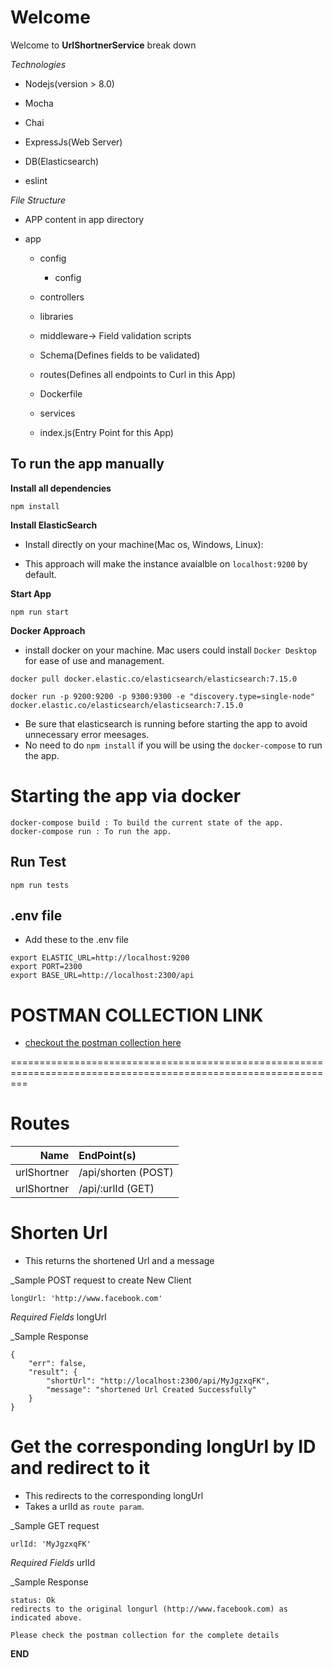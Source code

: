 # Welcome

Welcome to __UrlShortnerService__ break down

*Technologies*

- Nodejs(version > 8.0)

- Mocha

- Chai

- ExpressJs(Web Server)

- DB(Elasticsearch)

- eslint

*File Structure*

- APP content in app directory

* app

    * config

        * config

    * controllers

    * libraries

    * middleware-> Field validation scripts
    
    * Schema(Defines fields to be validated)

    * routes(Defines all endpoints to Curl in this App)

    * Dockerfile

    * services

    - index.js(Entry Point for this App)

## To run the app manually

**Install all dependencies**

```
npm install
```

**Install ElasticSearch**
* Install directly on your machine(Mac os, Windows, Linux):
 - This approach will make the instance avaialble on `localhost:9200` by default.


**Start App**

```
npm run start
```

**Docker Approach**

- install docker on your machine. Mac users could install `Docker Desktop` for ease of use and management.

```
docker pull docker.elastic.co/elasticsearch/elasticsearch:7.15.0

docker run -p 9200:9200 -p 9300:9300 -e "discovery.type=single-node" docker.elastic.co/elasticsearch/elasticsearch:7.15.0

```
* Be sure that elasticsearch is running before starting the app to avoid unnecessary error meesages.
* No need to do `npm install` if you will be using the `docker-compose` to run the app.

# Starting the app via docker
```
docker-compose build : To build the current state of the app.
docker-compose run : To run the app.
```


## Run Test

```
npm run tests
```

## .env file

* Add these to the .env file

```
export ELASTIC_URL=http://localhost:9200
export PORT=2300
export BASE_URL=http://localhost:2300/api
```

# POSTMAN COLLECTION LINK
  + [checkout the postman collection here](https://www.getpostman.com/collections/fcd16f499e0541b6432c)

===============================================================================================================
# Routes
Name        | EndPoint(s)                       
---------:  | :--------------------------------                    
urlShortner | /api/shorten (POST)             
urlShortner | /api/:urlId  (GET)


# Shorten Url

- This returns the shortened Url and a message

_Sample POST request to create New Client

~~~~
longUrl: 'http://www.facebook.com'
~~~~

*Required Fields*
longUrl

_Sample Response
~~~~
{
    "err": false,
    "result": {
        "shortUrl": "http://localhost:2300/api/MyJgzxqFK",
        "message": "shortened Url Created Successfully"
    }
}
~~~~

# Get the corresponding longUrl by ID and redirect to it
- This redirects to the corresponding longUrl
- Takes a urlId as `route param`.

_Sample GET request 

~~~~
urlId: 'MyJgzxqFK'
~~~~

*Required Fields*
urlId

_Sample Response
~~~~
status: Ok
redirects to the original longurl (http://www.facebook.com) as indicated above.
~~~~

`Please check the postman collection for the complete details`

**END**

